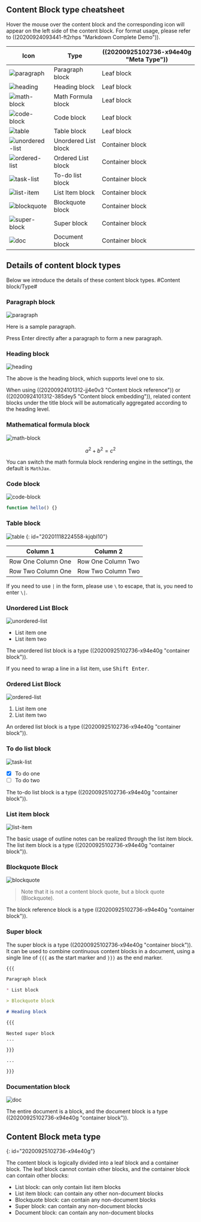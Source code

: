 ## Content Block type cheatsheet

Hover the mouse over the content block and the corresponding icon will appear on the left side of the content block. For format usage, please refer to ((20200924093441-ft2rhps "Markdown Complete Demo")).

| Icon | Type | ((20200925102736-x94e40g "Meta Type")) |
| - | - | - |
| ![paragraph](assets/paragraph.svg) | Paragraph block | Leaf block |
| ![heading](assets/heading.svg) | Heading block | Leaf block |
| ![math-block](assets/math-block.svg) | Math Formula block | Leaf block |
| ![code-block](assets/code-block.svg) | Code block | Leaf block |
| ![table](assets/table.svg) | Table block | Leaf block |
| ![unordered-list](assets/unordered-list.svg) | Unordered List block | Container block |
| ![ordered-list](assets/ordered-list.svg) | Ordered List block | Container block |
| ![task-list](assets/task-list.svg) | To-do list block | Container block |
| ![list-item](assets/list-item.svg) | List Item block | Container block |
| ![blockquote](assets/blockquote.svg) | Blockquote block | Container block |
| ![super-block](assets/super-block.svg) | Super block | Container block |
| ![doc](assets/doc.svg) | Document block | Container block |

## Details of content block types

Below we introduce the details of these content block types. #Content block/Type#

### Paragraph block

![paragraph](assets/paragraph.svg)

Here is a sample paragraph.

Press Enter directly after a paragraph to form a new paragraph.

### Heading block

![heading](assets/heading.svg)

The above is the heading block, which supports level one to six.

When using ((20200924101312-jj4e0v3 "Content block reference")) or ((20200924101312-385dey5 "Content block embedding")), related content blocks under the title block will be automatically aggregated according to the heading level.

### Mathematical formula block

![math-block](assets/math-block.svg)

$$
a^2 + b^2 = c^2
$$

You can switch the math formula block rendering engine in the settings, the default is `MathJax`.

### Code block

![code-block](assets/code-block.svg)

```js
function hello() {}
```

### Table block

![table](assets/table.svg)
{: id="20201118224558-kjqbl10"}

| Column 1 | Column 2 |
| - | - |
| Row One Column One | Row One Column Two |
| Row Two Column One | Row Two Column Two |

If you need to use `|` in the form, please use `\` to escape, that is, you need to enter `\|`.

### Unordered List Block

![unordered-list](assets/unordered-list.svg)

* List item one
* List item two

The unordered list block is a type ((20200925102736-x94e40g "container block")).

If you need to wrap a line in a list item, use <kbd>Shift Enter</kbd>.

### Ordered List Block

![ordered-list](assets/ordered-list.svg)

1. List item one
2. List item two

An ordered list block is a type ((20200925102736-x94e40g "container block")).

### To do list block

![task-list](assets/task-list.svg)

- [X] To do one
- [ ] To do two

The to-do list block is a type ((20200925102736-x94e40g "container block")).

### List item block

![list-item](assets/list-item.svg)

The basic usage of outline notes can be realized through the list item block. The list item block is a type ((20200925102736-x94e40g "container block")).

### Blockquote Block

![blockquote](assets/blockquote.svg)

> Note that it is not a content block quote, but a block quote (Blockquote).

The block reference block is a type ((20200925102736-x94e40g "container block")).

### Super block

The super block is a type ((20200925102736-x94e40g "container block")). It can be used to combine continuous content blocks in a document, using a single line of `{{{` as the start marker and `}}}` as the end marker.

```markdown
{{{

Paragraph block

* List block

> Blockquote block

# Heading block

{{{

Nested super block
...

}}}

...

}}}
```

### Documentation block

![doc](assets/doc.svg)

The entire document is a block, and the document block is a type ((20200925102736-x94e40g "container block")).

## Content Block meta type
{: id="20200925102736-x94e40g"}

The content block is logically divided into a leaf block and a container block. The leaf block cannot contain other blocks, and the container block can contain other blocks:

* List block: can only contain list item blocks
* List item block: can contain any other non-document blocks
* Blockquote block: can contain any non-document blocks
* Super block: can contain any non-document blocks
* Document block: can contain any non-document blocks
